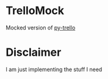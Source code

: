 # TrelloMock

Mocked version of [py-trello](https://github.com/sarumont/py-trello/)

# Disclaimer
I am just implementing the stuff I need
